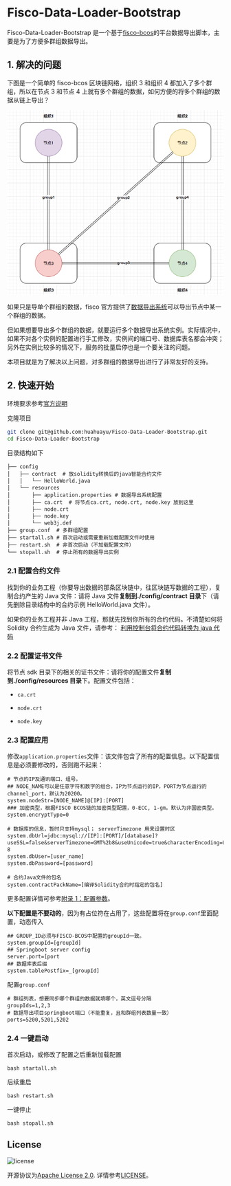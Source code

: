 # Fisco-Data-Loader-Bootstrap

Fisco-Data-Loader-Bootstrap 是一个基于[fisco-bcos](https://github.com/FISCO-BCOS/FISCO-BCOS)的平台数据导出脚本，主要是为了方便多群组数据导出。

## 1. 解决的问题

下图是一个简单的 fisco-bcos 区块链网络，组织 3 和组织 4 都加入了多个群组，所以在节点 3 和节点 4 上就有多个群组的数据，如何方便的将多个群组的数据从链上导出？

![](https://raw.githubusercontent.com/huahuayu/img/master/20200618221809.png)

如果只是导单个群组的数据，fisco 官方提供了[数据导出系统](https://webasedoc.readthedocs.io/zh_CN/latest/docs/WeBASE-Collect-Bee/index.html)可以导出节点中某一个群组的数据。

但如果想要导出多个群组的数据，就要运行多个数据导出系统实例。实际情况中，如果不对各个实例的配置进行手工修改，实例间的端口号、数据库表名都会冲突；另外在实例比较多的情况下，服务的批量启停也是一个要关注的问题。

本项目就是为了解决以上问题，对多群组的数据导出进行了非常友好的支持。

## 2. 快速开始

环境要求参考[官方说明](https://github.com/WeBankFinTech/WeBASE-Collect-Bee#%E7%8E%AF%E5%A2%83%E8%A6%81%E6%B1%82)

克隆项目

```bash
git clone git@github.com:huahuayu/Fisco-Data-Loader-Bootstrap.git
cd Fisco-Data-Loader-Bootstrap
```

目录结构如下

```
├── config
│   ├── contract  # 放solidity转换后的java智能合约文件
│   │   └── HelloWorld.java
│   └── resources
│       ├── application.properties # 数据导出系统配置
│       ├── ca.crt  # 将节点ca.crt, node.crt, node.key 放到这里
│       ├── node.crt
│       ├── node.key
│       └── web3j.def
├── group.conf  # 多群组配置
├── startall.sh # 首次启动或需要重新加载配置文件时使用
├── restart.sh  # 非首次启动（不加载配置文件）
└── stopall.sh  # 停止所有的数据导出实例
```

### 2.1 配置合约文件

找到你的业务工程（你要导出数据的那条区块链中，往区块链写数据的工程），复制合约产生的 Java 文件：请将 Java 文件**复制到./config/contract 目录**下（请先删除目录结构中的合约示例 HelloWorld.java 文件）。

如果你的业务工程并非 Java 工程，那就先找到你所有的合约代码。不清楚如何将 Solidity 合约生成为 Java 文件，请参考： [利用控制台将合约代码转换为 java 代码](https://fisco-bcos-documentation.readthedocs.io/zh_CN/latest/docs/manual/console.html)

### 2.2 配置证书文件

将节点 sdk 目录下的相关的证书文件：请将你的配置文件**复制到./config/resources 目录**下。配置文件包括：

-     ca.crt
-     node.crt
-     node.key

### 2.3 配置应用

修改`application.properties`文件：该文件包含了所有的配置信息。以下配置信息是必须要修改的，否则跑不起来：

```
# 节点的IP及通讯端口、组号。
## NODE_NAME可以是任意字符和数字的组合，IP为节点运行的IP，PORT为节点运行的channel_port，默认为20200。
system.nodeStr=[NODE_NAME]@[IP]:[PORT]
### 加密类型，根据FISCO BCOS链的加密类型配置，0-ECC, 1-gm。默认为非国密类型。
system.encryptType=0

# 数据库的信息，暂时只支持mysql； serverTimezone 用来设置时区
system.dbUrl=jdbc:mysql://[IP]:[PORT]/[database]?useSSL=false&serverTimezone=GMT%2b8&useUnicode=true&characterEncoding=UTF-8
system.dbUser=[user_name]
system.dbPassword=[password]

# 合约Java文件的包名
system.contractPackName=[编译Solidity合约时指定的包名]
```

更多配置详情可参考[附录 1：配置参数](appendix.html#id1)。

**以下配置是不要动的**，因为有占位符在占用了，这些配置将在`group.conf`里面配置，动态传入

```
## GROUP_ID必须与FISCO-BCOS中配置的groupId一致。
system.groupId=[groupId]
## Springboot server config
server.port=[port
## 数据库表后缀
system.tablePostfix=_[groupId]
```

配置`group.conf`

```
# 群组列表，想要同步哪个群组的数据就填哪个，英文逗号分隔
groupIds=1,2,3
# 数据导出项目springboot端口（不能重复，且和群组列表数量一致）
ports=5200,5201,5202
```

### 2.4 一键启动

首次启动，或修改了配置之后重新加载配置

```
bash startall.sh
```

后续重启

```
bash restart.sh
```

一键停止

```
bash stopall.sh
```

## License

![license](http://img.shields.io/badge/license-Apache%20v2-blue.svg)

开源协议为[Apache License 2.0](http://www.apache.org/licenses/). 详情参考[LICENSE](../LICENSE)。

